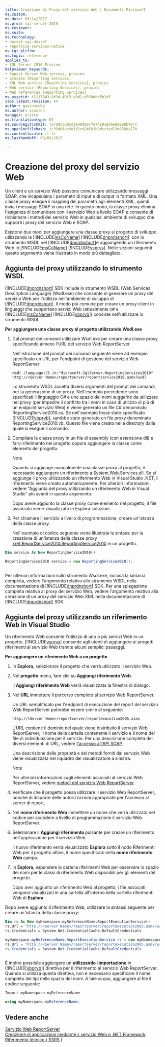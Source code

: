 ```yaml
---
title: Creazione di Proxy del servizio Web | Documenti Microsoft
ms.custom: 
ms.date: 03/14/2017
ms.prod: sql-server-2016
ms.reviewer: 
ms.suite: 
ms.technology:
- docset-sql-devref
- reporting-services-native
ms.tgt_pltfrm: 
ms.topic: reference
applies_to:
- SQL Server 2016 Preview
helpviewer_keywords:
- Report Server Web service, proxies
- proxies [Reporting Services]
- XML Web service [Reporting Services], proxies
- Web service [Reporting Services], proxies
- Web references [Reporting Services]
ms.assetid: b1217843-8d3d-49f3-a0d2-d35b0db5b2df
caps.latest.revision: 44
author: guyinacube
ms.author: asaxton
manager: erikre
ms.translationtype: HT
ms.sourcegitcommit: 727d9ccd8cd1e40d89cfe74291edae92988b407c
ms.openlocfilehash: 1c39d81ec9a1d2cd24f01b9dccfed13e8560a770
ms.contentlocale: it-it
ms.lasthandoff: 08/09/2017

---
```

# <a name="creating-the-web-service-proxy"></a>Creazione del proxy del servizio Web
  Un client e un servizio Web possono comunicare utilizzando messaggi SOAP, che incapsulano i parametri di input e di output in formato XML. Una classe proxy esegue il mapping dei parametri agli elementi XML, quindi invia i messaggi SOAP in una rete. In questo modo, la classe proxy elimina l'esigenza di comunicare con il servizio Web a livello SOAP e consente di richiamare i metodi del servizio Web in qualsiasi ambiente di sviluppo che supporti i proxy del servizio Web e SOAP.  
  
 Esistono due modi per aggiungere una classe proxy al progetto di sviluppo utilizzando la [!INCLUDE[msCoName](../../../includes/msconame-md.md)] [!INCLUDE[dnprdnshort](../../../includes/dnprdnshort-md.md)]: con lo strumento WSDL nel [!INCLUDE[dnprdnshort](../../../includes/dnprdnshort-md.md)]e aggiungendo un riferimento Web in [!INCLUDE[msCoName](../../../includes/msconame-md.md)] [!INCLUDE[vsprvs](../../../includes/vsprvs-md.md)]. Nelle sezioni seguenti questo argomento viene illustrato in modo più dettagliato.  
  
## <a name="adding-the-proxy-using-the-wsdl-tool"></a>Aggiunta del proxy utilizzando lo strumento WSDL  
 [!INCLUDE[dnprdnshort](../../../includes/dnprdnshort-md.md)] SDK include lo strumento WSDL (Web Services Description Language) (Wsdl.exe) che consente di generare un proxy del servizio Web per l'utilizzo nell'ambiente di sviluppo di [!INCLUDE[dnprdnshort](../../../includes/dnprdnshort-md.md)]. Il modo più comune per creare un proxy client in linguaggi che supportano servizi Web (attualmente c# e [!INCLUDE[msCoName](../../../includes/msconame-md.md)] [!INCLUDE[vbprvb](../../../includes/vbprvb-md.md)]) consiste nell'utilizzare lo strumento WSDL.  
  
 **Per aggiungere una classe proxy al progetto utilizzando Wsdl.exe**  
  
1.  Dal prompt dei comandi utilizzare Wsdl.exe per creare una classe proxy, specificando almeno l'URL del servizio Web ReportServer.  
  
     Nell'istruzione del prompt dei comandi seguente viene ad esempio specificato un URL per l'endpoint di gestione del servizio Web ReportServer:  
  
    ```  
    wsdl /language:CS /n:"Microsoft.SqlServer.ReportingServices2010" http://<Server Name>/reportserver/reportservice2010.asmx?wsdl  
    ```  
  
     Lo strumento WSDL accetta diversi argomenti del prompt dei comandi per la generazione di un proxy. Nell'esempio precedente sono specificati il linguaggio C# e uno spazio dei nomi suggerito da utilizzare nel proxy (per impedire il conflitto tra i nomi in caso di utilizzo di più di un endpoint servizio Web) e viene generato un file C# denominato ReportingService2010.cs. Se nell'esempio fosse stato specificato [!INCLUDE[vbprvb](../../../includes/vbprvb-md.md)], sarebbe stato generato un file proxy denominato ReportingService2010.vb. Questo file viene creato nella directory dalla quale si esegue il comando.  
  
2.  Compilare la classe proxy in un file di assembly (con estensione dll) e farvi riferimento nel progetto oppure aggiungere la classe come elemento del progetto.  
  
    > [!NOTE]  
    >  Quando si aggiunge manualmente una classe proxy al progetto, è necessario aggiungere un riferimento a System.Web.Services.dll. Se si aggiunge il proxy utilizzando un riferimento Web in Visual Studio .NET, il riferimento viene creato automaticamente. Per ulteriori informazioni, vedere "Aggiunta del proxy utilizzando un riferimento Web in Visual Studio" più avanti in questo argomento.  
  
     Dopo avere aggiunto la classe proxy come elemento nel progetto, il file associato viene visualizzato in Esplora soluzioni.  
  
3.  Per chiamare il servizio a livello di programmazione, creare un'istanza della classe proxy.  
  
     Nell'esempio di codice seguente viene illustrata la sintassi per la creazione di un'istanza della classe proxy <xref:ReportService2010.ReportingService2010> in un progetto.  
  
```vb  
Dim service As New ReportingService2010()  
```  
  
```csharp  
ReportingService2010 service = new ReportingService2010();  
  
```  
  
 Per ulteriori informazioni sullo strumento Wsdl.exe, inclusa la sintassi completa, vedere l'argomento relativo allo strumento WSDL nella documentazione di [!INCLUDE[dnprdnshort](../../../includes/dnprdnshort-md.md)] SDK. Per una spiegazione completa relativa ai proxy del servizio Web, vedere l'argomento relativo alla creazione di un proxy del servizio Web XML nella documentazione di [!INCLUDE[dnprdnshort](../../../includes/dnprdnshort-md.md)] SDK.  
  
## <a name="adding-the-proxy-using-a-web-reference-in-visual-studio"></a>Aggiunta del proxy utilizzando un riferimento Web in Visual Studio  
 Un riferimento Web consente l'utilizzo di uno o più servizi Web in un progetto. [!INCLUDE[vsprvs](../../../includes/vsprvs-md.md)] consente agli utenti di aggiungere ai progetti riferimenti al servizio Web tramite alcuni semplici passaggi.  
  
 **Per aggiungere un riferimento Web a un progetto**  
  
1.  In **Esplora**, selezionare il progetto che verrà utilizzato il servizio Web.  
  
2.  Nel **progetto** menu, fare clic su **Aggiungi riferimento Web**.  
  
     Il **Aggiungi riferimento Web** verrà visualizzata la finestra di dialogo.  
  
3.  Nel **URL** immettere il percorso completo al servizio Web ReportServer.  
  
     Un URL semplificato per l'endpoint di esecuzione del report del servizio Web ReportServer potrebbe essere simile al seguente:  
  
    ```  
    http://<Server Name>/reportserver/reportexecution2005.asmx  
    ```  
  
     L'URL contiene il dominio nel quale viene distribuito il servizio Web ReportServer, il nome della cartella contenente il servizio e il nome del file di individuazione per il servizio. Per una descrizione completa dei diversi elementi di URL, vedere [l'accesso all'API SOAP](../../../reporting-services/report-server-web-service/accessing-the-soap-api.md).  
  
     Una descrizione delle proprietà e dei metodi forniti dal servizio Web viene visualizzata nel riquadro del visualizzatore a sinistra.  
  
    > [!NOTE]  
    >  Per ulteriori informazioni sugli elementi associati al servizio Web ReportServer, vedere [metodi del servizio Web ReportServer](../../../reporting-services/report-server-web-service/methods/report-server-web-service-methods.md).  
  
4.  Verificare che il progetto possa utilizzare il servizio Web ReportServer, nonché di disporre delle autorizzazioni appropriate per l'accesso al server di report.  
  
5.  Nel **nome riferimento Web** immettere un nome che verrà utilizzato nel codice per accedere a livello di programmazione il servizio Web ReportServer.  
  
6.  Selezionare il **Aggiungi riferimento** pulsante per creare un riferimento nell'applicazione per il servizio Web.  
  
     Il nuovo riferimento verrà visualizzato **Esplora** sotto il nodo Riferimenti Web per il progetto attivo, il nome specificato nella **nome riferimento Web** campo.  
  
7.  In **Esplora**, espandere la cartella riferimenti Web per osservare lo spazio dei nomi per le classi di riferimento Web disponibili per gli elementi del progetto.  
  
     Dopo aver aggiunto un riferimento Web al progetto, i file associati vengono visualizzati in una cartella all'interno della cartella riferimenti Web di **Esplora**.  
  
 Dopo avere aggiunto il riferimento Web, utilizzare la sintassi seguente per creare un'istanza della classe proxy:  
  
```vb  
Dim rs As New myNamespace.myReferenceName.ReportExecutionService()  
rs.Url = "http://<Server Name>/reportserver/reportexecution2005.asmx?wsdl"  
rs.Credentials = System.Net.CredentialCache.DefaultCredentials  
```  
  
```csharp  
myNamespace.myReferenceName.ReportExecutionService rs = new myNamespace.myReferenceName.ReportExecutionService();  
rs.Url = "http://<Server Name>/reportserver/reportexecution2005.asmx?wsdl"  
rs.Credentials = System.Net.CredentialCache.DefaultCredentials  
  
```  
  
 È inoltre possibile aggiungere un **utilizzando** (**importazione** in [!INCLUDE[vbprvb](../../../includes/vbprvb-md.md)]) direttiva per il riferimento al servizio Web ReportServer. Quando si utilizza questa direttiva, non è necessario specificare il nome completo dei tipi nello spazio dei nomi. A tale scopo, aggiungere al file il codice seguente:  
  
```vb  
Import myNamespace.myReferenceName  
```  
  
```csharp  
using myNamespace.myReferenceName;  
```  
  
## <a name="see-also"></a>Vedere anche  
 [Servizio Web ReportServer](../../../reporting-services/report-server-web-service/report-server-web-service.md)   
 [Creazione di applicazioni mediante il servizio Web e .NET Framework](../../../reporting-services/report-server-web-service/net-framework/building-applications-using-the-web-service-and-the-net-framework.md)   
 [Riferimento tecnico &#40; SSRS &#41;](../../../reporting-services/technical-reference-ssrs.md)  
  
  
